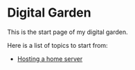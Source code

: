 # Digital Garden

This is the start page of my digital garden.

Here is a list of topics to start from:
* [Hosting a home server](hosting-server.md)

